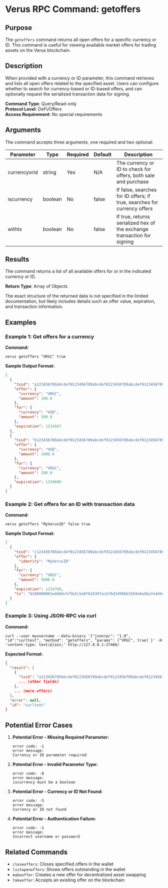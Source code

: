 # Verus RPC Command: getoffers

## Purpose
The `getoffers` command returns all open offers for a specific currency or ID. This command is useful for viewing available market offers for trading assets on the Verus blockchain.

## Description
When provided with a currency or ID parameter, this command retrieves and lists all open offers related to the specified asset. Users can configure whether to search for currency-based or ID-based offers, and can optionally request the serialized transaction data for signing.

**Command Type**: Query/Read-only  
**Protocol Level**: DeFi/Offers  
**Access Requirement**: No special requirements

## Arguments
The command accepts three arguments, one required and two optional:

| Parameter | Type | Required | Default | Description |
|-----------|------|----------|---------|-------------|
| currencyorid | string | Yes | N/A | The currency or ID to check for offers, both sale and purchase |
| iscurrency | boolean | No | false | If false, searches for ID offers; if true, searches for currency offers |
| withtx | boolean | No | false | If true, returns serialized hex of the exchange transaction for signing |

## Results
The command returns a list of all available offers for or in the indicated currency or ID.

**Return Type**: Array of Objects

The exact structure of the returned data is not specified in the limited documentation, but likely includes details such as offer value, expiration, and transaction information.

## Examples

### Example 1: Get offers for a currency

**Command:**
```
verus getoffers "VRSC" true
```

**Sample Output Format:**
```json
[
  {
    "txid": "a123456789abcdef0123456789abcdef0123456789abcdef0123456789abcdef",
    "offer": {
      "currency": "VRSC",
      "amount": 100.0
    },
    "for": {
      "currency": "USD",
      "amount": 500.0
    },
    "expiration": 1234567
  },
  {
    "txid": "b123456789abcdef0123456789abcdef0123456789abcdef0123456789abcdef",
    "offer": {
      "currency": "USD",
      "amount": 1000.0
    },
    "for": {
      "currency": "VRSC",
      "amount": 200.0
    },
    "expiration": 1234600
  }
]
```

### Example 2: Get offers for an ID with transaction data

**Command:**
```
verus getoffers "MyVerusID" false true
```

**Sample Output Format:**
```json
[
  {
    "txid": "c123456789abcdef0123456789abcdef0123456789abcdef0123456789abcdef",
    "offer": {
      "identity": "MyVerusID"
    },
    "for": {
      "currency": "VRSC",
      "amount": 5000.0
    },
    "expiration": 1234700,
    "tx": "0100000001e4b0dc5f5b2c5e0f618397acb76d2d50bb35b9e8a9ba7e4d4d25f8e593d321752000000..."
  }
]
```

### Example 3: Using JSON-RPC via curl

**Command:**
```
curl --user myusername --data-binary '{"jsonrpc": "1.0", "id":"curltest", "method": "getoffers", "params": ["VRSC", true] }' -H 'content-type: text/plain;' http://127.0.0.1:27486/
```

**Expected Format:**
```json
{
  "result": [
    {
      "txid": "a123456789abcdef0123456789abcdef0123456789abcdef0123456789abcdef",
      ... (other fields)
    },
    ... (more offers)
  ],
  "error": null,
  "id": "curltest"
}
```

## Potential Error Cases

1. **Potential Error - Missing Required Parameter:**
   ```
   error code: -1
   error message:
   Currency or ID parameter required
   ```

2. **Potential Error - Invalid Parameter Type:**
   ```
   error code: -8
   error message:
   iscurrency must be a boolean
   ```

3. **Potential Error - Currency or ID Not Found:**
   ```
   error code: -5
   error message:
   Currency or ID not found
   ```

4. **Potential Error - Authentication Failure:**
   ```
   error code: -1
   error message:
   Incorrect username or password
   ```

## Related Commands
- `closeoffers`: Closes specified offers in the wallet
- `listopenoffers`: Shows offers outstanding in the wallet
- `makeoffer`: Creates a new offer for decentralized asset swapping
- `takeoffer`: Accepts an existing offer on the blockchain
